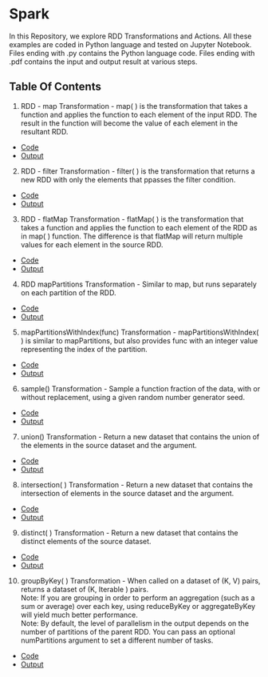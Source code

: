 # Spark

In this Repository, we explore RDD Transformations and Actions. All these examples are coded in Python language and tested on Jupyter Notebook. 
Files ending with .py contains the Python language code.
Files ending with .pdf contains the input and output result at various steps.

## Table Of Contents
 1. RDD - map Transformation -
 map( ) is the transformation that takes a function and applies the function to each element of the input RDD. The result in the function will become the value of each element in the resultant RDD.
 - [Code](https://github.com/vaishali-yasala/Spark/blob/main/rdd-map.py)
 - [Output](https://github.com/vaishali-yasala/Spark/blob/main/rdd-map.pdf)

 2. RDD - filter Transformation -
filter( ) is the transformation that returns a new RDD with only the elements that ppasses the filter condition.
 - [Code](https://github.com/vaishali-yasala/Spark/blob/main/rdd-filter.py)
 - [Output](https://github.com/vaishali-yasala/Spark/blob/main/rdd-filter.pdf)

 3. RDD - flatMap Transformation -
 flatMap( ) is the transformation that takes a function and applies the function to each element of the RDD as in map( ) function. The difference is that flatMap will return multiple values for each element in the source RDD.
 - [Code](https://github.com/vaishali-yasala/Spark/blob/main/rdd-flatMap.py)
 - [Output](https://github.com/vaishali-yasala/Spark/blob/main/rdd-flatMap.pdf)

 4. RDD mapPartitions Transformation -
 Similar to map, but runs separately on each partition of the RDD.
 - [Code](https://github.com/vaishali-yasala/Spark/blob/main/rdd-mapPartitions.py)
 - [Output](https://github.com/vaishali-yasala/Spark/blob/main/rdd-mapPartitions.pdf)

 5. mapPartitionsWithIndex(func) Transformation -
 mapPartitionsWithIndex( ) is similar to mapPartitions, but also provides func with an integer value representing the index of the partition. 
 - [Code](https://github.com/vaishali-yasala/Spark/blob/main/rdd-mapPartitionsWithIndex.py)
 - [Output](https://github.com/vaishali-yasala/Spark/blob/main/rdd-mapPartitionsWithIndex.pdf)

 6. sample() Transformation -
 Sample a function fraction of the data, with or without replacement, using a given random number generator seed. 
 - [Code](https://github.com/vaishali-yasala/Spark/blob/main/rdd-sample.py)
 - [Output](https://github.com/vaishali-yasala/Spark/blob/main/rdd-sample.pdf)

 7. union() Transformation - 
 Return a new dataset that contains the union of the elements in the source dataset and the argument. 
 - [Code](https://github.com/vaishali-yasala/Spark/blob/main/rdd-union.py)
 - [Output](https://github.com/vaishali-yasala/Spark/blob/main/rdd-union.pdf)

 8. intersection( ) Transformation -
 Return a new dataset that contains the intersection of elements in the source dataset and the argument. 
 - [Code](https://github.com/vaishali-yasala/Spark/blob/main/rdd-intersection.py)
 - [Output](https://github.com/vaishali-yasala/Spark/blob/main/rdd-intersection.pdf)

 9. distinct( ) Transformation -
 Return a new dataset that contains the distinct elements of the source dataset.
 - [Code](https://github.com/vaishali-yasala/Spark/blob/main/rdd-distinct.py)
 - [Output](https://github.com/vaishali-yasala/Spark/blob/main/rdd-distinct.pdf)

10. groupByKey( ) Transformation -
When called on a dataset of (K, V) pairs, returns a dataset of (K, Iterable <V>) pairs. <br>
Note: If you are grouping in order to perform an aggregation (such as a sum or average) over each key, using reduceByKey or aggregateByKey will yield much better performance.<br>
Note: By default, the level of parallelism in the output depends on the number of partitions of the parent RDD. You can pass an optional numPartitions argument to set a different number of tasks.
 - [Code](https://github.com/vaishali-yasala/Spark/blob/main/rdd-groupByKey.py)
 - [Output](https://github.com/vaishali-yasala/Spark/blob/main/rdd-groupByKey.pdf)
